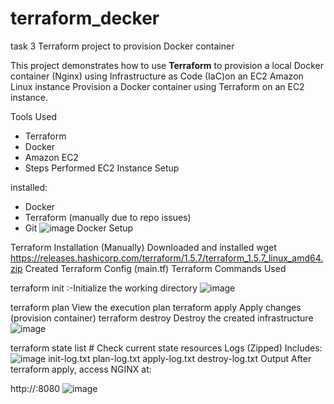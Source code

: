 # terraform_decker
task 3 Terraform project to provision Docker container

This project demonstrates how to use **Terraform** to provision a local Docker container (Nginx) using Infrastructure as Code (IaC)on an EC2 Amazon Linux instance
Provision a Docker container using Terraform on an EC2 instance.

Tools Used
- Terraform
- Docker
- Amazon EC2
-  Steps Performed
EC2 Instance Setup

  installed:
  - Docker
  - Terraform (manually due to repo issues)
  - Git
![image](https://github.com/user-attachments/assets/8c1ccc65-7437-4931-9f9e-afea8ff8a90c)
 Docker Setup

 Terraform Installation (Manually)
Downloaded and installed 
wget https://releases.hashicorp.com/terraform/1.5.7/terraform_1.5.7_linux_amd64.zip
Created Terraform Config (main.tf)
Terraform Commands Used

terraform init :-Initialize the working directory
![image](https://github.com/user-attachments/assets/2bb96191-3a08-42a6-bb15-8f71d0e751eb)

terraform plan  View the execution plan
terraform apply  Apply changes (provision container)
terraform destroy Destroy the created infrastructure
![image](https://github.com/user-attachments/assets/50105d67-c94d-47f1-b00c-68fe7cd03449)

terraform state list # Check current state resources Logs (Zipped)
Includes:
![image](https://github.com/user-attachments/assets/03b01f95-2fd0-45e9-b5df-a9339ba41138)
init-log.txt
plan-log.txt
apply-log.txt
destroy-log.txt
Output
After terraform apply, access NGINX at:

http://<your-ec2-public-ip>:8080
![image](https://github.com/user-attachments/assets/b2407498-ff97-40ba-bcc4-21bbb213c6cf)
